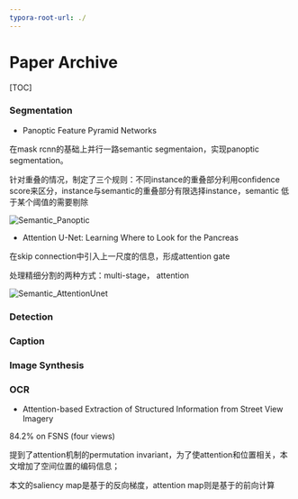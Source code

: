 ```yaml
---
typora-root-url: ./
---
```


# Paper Archive

[TOC]

### Segmentation

- Panoptic Feature Pyramid Networks

在mask rcnn的基础上并行一路semantic segmentaion，实现panoptic segmentation。

针对重叠的情况，制定了三个规则：不同instance的重叠部分利用confidence score来区分，instance与semantic的重叠部分有限选择instance，semantic 低于某个阈值的需要剔除

![Semantic_Panoptic](/Semantic_Panoptic.png)



- Attention U-Net: Learning Where to Look for the Pancreas

在skip connection中引入上一尺度的信息，形成attention gate

处理精细分割的两种方式：multi-stage， attention

![Semantic_AttentionUnet](/Semantic_AttentionUnet.png)





### Detection



### Caption



### Image Synthesis







### OCR

- Attention-based Extraction of Structured Information from Street View Imagery

84.2% on FSNS (four views)

提到了attention机制的permutation invariant，为了使attention和位置相关，本文增加了空间位置的编码信息；

本文的saliency map是基于的反向梯度，attention map则是基于的前向计算